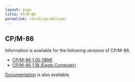 ```yaml
---
layout: page
title: CP/M-86
permalink: /disks/pcx86/cpm/
---
```


CP/M-86
-------

Information is available for the following versions of CP/M-86.

* [CP/M-86 1.00 (IBM)](/disks/pcx86/cpm/1.00/)
* [CP/M-86 1.1B (Eagle Computer)](/disks/pcx86/cpm/1.1b/)

[Documentation](/pubs/pc/software/cpm/cpm86/) is also available.

